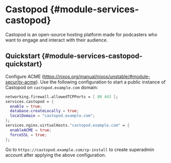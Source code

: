 # Castopod {#module-services-castopod}

Castopod is an open-source hosting platform made for podcasters who want to engage and interact with their audience.

## Quickstart {#module-services-castopod-quickstart}

Configure ACME (https://nixos.org/manual/nixos/unstable/#module-security-acme).
Use the following configuration to start a public instance of Castopod on `castopod.example.com` domain:

```nix
networking.firewall.allowedTCPPorts = [ 80 443 ];
services.castopod = {
  enable = true;
  database.createLocally = true;
  localDomain = "castopod.example.com";
};
services.nginx.virtualHosts."castopod.example.com" = {
  enableACME = true;
  forceSSL = true;
};
```

Go to `https://castopod.example.com/cp-install` to create superadmin account after applying the above configuration.
